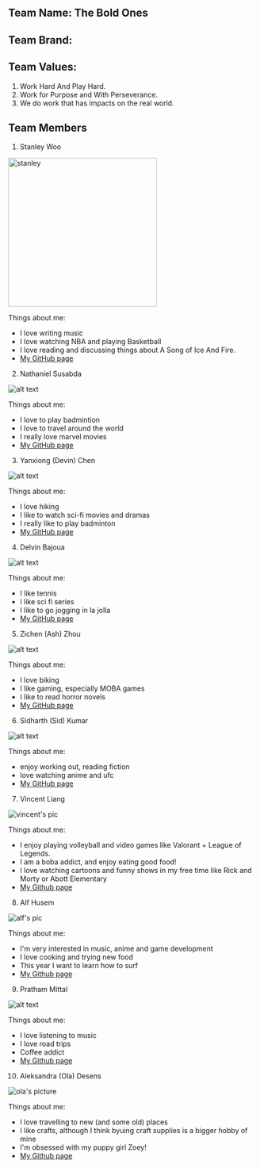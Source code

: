 ## Team Name: The Bold Ones


## Team Brand:


## Team Values:
1. Work Hard And Play Hard.
2. Work for Purpose and With Perseverance.
3. We do work that has impacts on the real world.



## **Team Members**
1. Stanley Woo

<img src="stanley.jpg" alt="stanley" width="300"/>

Things about me:
- I love writing music
- I love watching NBA and playing Basketball
- I love reading and discussing things about A Song of Ice And Fire.
- [My GitHub page](https://github.com/stanley-woo)

2. Nathaniel Susabda

![alt text](nathan.JPG)

Things about me:
- I love to play badmintion
- I love to travel around the world
- I really love marvel movies
- [My GitHub page](https://github.com/nathanielsusabda)

3. Yanxiong (Devin) Chen

![alt text](devin.jpg)

Things about me:
- I love hiking
- I like to watch sci-fi movies and dramas
- I really like to play badminton
- [My GitHub page](https://github.com/DevinChen02)

4. Delvin Bajoua

 ![alt text](delvinphoto.jpg)
 
Things about me:
- I like tennis
- I like sci fi series 
- I like to go jogging in la jolla
- [My GitHub page](https://github.com/dbajoua)

5. Zichen (Ash) Zhou

 ![alt text](zichenZhou.jpg)
 
Things about me:
- I love biking
- I like gaming, especially MOBA games
- I like to read horror novels
- [My GitHub page](https://github.com/ASHZHOU02)

6. Sidharth (Sid) Kumar

![alt text](sid.png)

Things about me:
- enjoy working out, reading fiction
- love watching anime and ufc
- [My GitHub page](https://github.com/argonautica)

7. Vincent Liang

![vincent's pic](vin.jpg)

Things about me:
- I enjoy playing volleyball and video games like Valorant + League of Legends.
- I am a boba addict, and enjoy eating good food!
- I love watching cartoons and funny shows in my free time like Rick and Morty or Abott Elementary
- [My Github page](https://github.com/v1liang)

8. Alf Husem

![alf's pic](alf.jpg)

Things about me:
- I'm very interested in music, anime and game development
- I love cooking and trying new food
- This year I want to learn how to surf
- [My Github page](https://github.com/alfhusem)

9. Pratham Mittal

![alt text](prathamMittal.png)

Things about me:
- I love listening to music
- I love road trips
- Coffee addict
- [My Github page](https://github.com/pratham7554)

10. Aleksandra (Ola) Desens

![ola's picture](ola.jpg)

Things about me:
- I love travelling to new (and some old) places
- I like crafts, although I think byuing craft supplies is a bigger hobby of mine
- I'm obsessed with my puppy girl Zoey!
- [My Github page](https://github.com/adesens)
